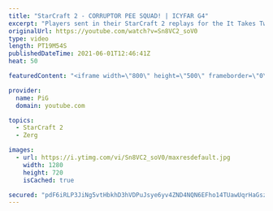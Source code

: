 ```yaml
---
title: "StarCraft 2 - CORRUPTOR PEE SQUAD! | ICYFAR G4"
excerpt: "Players sent in their StarCraft 2 replays for the It Takes Two to Tango ICYFAR challenge! Here’s a fun game of ZvZ completing the challenge. You could almost say its a budget Serral vs Reynor.................   NEW ICYFAR CHALLENGE: \"Knife Fight in a Sauna\" - You're not allowed to go past 35 workers"
originalUrl: https://youtube.com/watch?v=Sn8VC2_soV0
type: video
length: PT19M54S
publishedDateTime: 2021-06-01T12:46:41Z
heat: 50

featuredContent: "<iframe width=\"800\" height=\"500\" frameborder=\"0\" src=\"https://www.youtube.com/embed/Sn8VC2_soV0\" allow=\"accelerometer; autoplay; encrypted-media; gyroscope; picture-in-picture\" allowfullscreen></iframe>"

provider:
  name: PiG
  domain: youtube.com

topics:
  - StarCraft 2
  - Zerg

images:
  - url: https://i.ytimg.com/vi/Sn8VC2_soV0/maxresdefault.jpg
    width: 1280
    height: 720
    isCached: true

secured: "pdF6iRLP3JiNg5vtHbkhD3hVDPuJsye6yv4ZND4NQN6EFho14TUawUqrHaGszsjoG+AcplmNRNRaOPvm9vvxbDdOWb/7dG9pVfFXrc/SeKhOu2ARPcTGrV0hpiOzev/Hxsgl7A93Jslv38JaSa1cCjX7VPUlwSg17DGnxLQgziaj75oKV8PnnBRni/GCLaN4Cqr5X0EQxhqpvoTvRqT3tY2QMRzVd3wlCKY2aMZwQtYXRoPxy5Rr11vSpfEMiS/jB5T726EJwDglcuUY8oNqsAaHqJbsGBnyG5+8+i2LevuHPZXtoHHkgeDsVrxk10A6bw52URByaXgaC1ILblfAgtciZe1uKVwsYJisnbtYLsnoZCn48hlFxl6QlB+6F42u9zhXNpTOjAMcriheVMedNmNoJzBuJKIr9oJklY1i1MU=;NpP4LCHz0i4y6Yn2Fsve7Q=="
---
```


